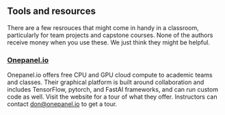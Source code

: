 ## Tools and resources

There are a few resrouces that might come in handy in a classroom, particularly for team projects and capstone courses.
None of the authors receive money when you use these. We just think they might be helpful. 

### [Onepanel.io](https://www.onepanel.io/)
Onepanel.io offers free CPU and GPU cloud compute to academic teams and classes. Their graphical platform is built around collaboration and includes TensorFlow, pytorch, and FastAI frameworks, and can run custom code as well. Visit the website for a tour of what they offer. Instructors can contact don@onepanel.io to get a tour.
